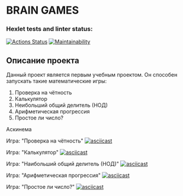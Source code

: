 # BRAIN GAMES

### Hexlet tests and linter status:
[![Actions Status](https://github.com/WIZIRAT/python-project-49/actions/workflows/hexlet-check.yml/badge.svg)](https://github.com/WIZIRAT/python-project-49/actions)
[![Maintainability](https://api.codeclimate.com/v1/badges/129b114f4a64de41ae20/maintainability)](https://codeclimate.com/github/WIZIRAT/python-project-49/maintainability)

## Описание проекта
Данный проект является первым учебным проектом.
Он способен запускать такие математические игры:
1. Проверка на чётность
2. Калькулятор
3. Неибольший общий делитель (НОД)
4. Арифметическая прогрессия
5. Простое ли число? 

Аскинема

Игра: "Проверка на чётность"
[![asciicast](https://asciinema.org/a/JWNPCGcIZll64q9b3cD46ZlR9.svg)](https://asciinema.org/a/JWNPCGcIZll64q9b3cD46ZlR9)

Игра: "Калькулятор"
[![asciicast](https://asciinema.org/a/IMbsx67bmIr0WOLUcGFdlMUYA.svg)](https://asciinema.org/a/IMbsx67bmIr0WOLUcGFdlMUYA)


Игра: "Наибольший общий делитель (НОД)"
[![asciicast](https://asciinema.org/a/RC1K8o7mBsAPZ0EHEFxLa14qn.svg)](https://asciinema.org/a/RC1K8o7mBsAPZ0EHEFxLa14qn)


Игра: "Арифметическая прогрессия"
[![asciicast](https://asciinema.org/a/4celTNZao2fq2T03fILPb3mxV.svg)](https://asciinema.org/a/4celTNZao2fq2T03fILPb3mxV)


Игра: "Простое ли число?"
[![asciicast](https://asciinema.org/a/JRZNcRIIn3O662x2KDscAQgu0.svg)](https://asciinema.org/a/JRZNcRIIn3O662x2KDscAQgu0)
